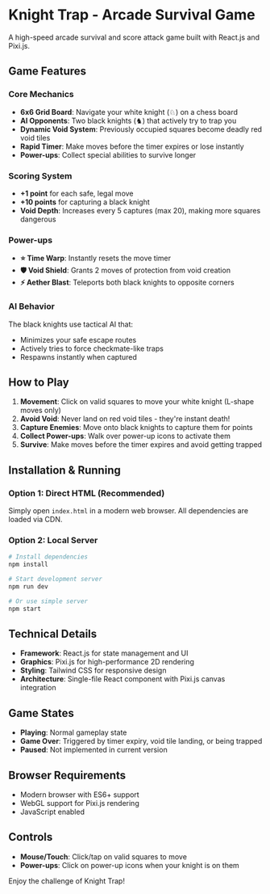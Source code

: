 # Knight Trap - Arcade Survival Game

A high-speed arcade survival and score attack game built with React.js and Pixi.js.

## Game Features

### Core Mechanics
- **6x6 Grid Board**: Navigate your white knight (♘) on a chess board
- **AI Opponents**: Two black knights (♞) that actively try to trap you
- **Dynamic Void System**: Previously occupied squares become deadly red void tiles
- **Rapid Timer**: Make moves before the timer expires or lose instantly
- **Power-ups**: Collect special abilities to survive longer

### Scoring System
- **+1 point** for each safe, legal move
- **+10 points** for capturing a black knight
- **Void Depth**: Increases every 5 captures (max 20), making more squares dangerous

### Power-ups
- **⭐ Time Warp**: Instantly resets the move timer
- **🛡️ Void Shield**: Grants 2 moves of protection from void creation
- **⚡ Aether Blast**: Teleports both black knights to opposite corners

### AI Behavior
The black knights use tactical AI that:
- Minimizes your safe escape routes
- Actively tries to force checkmate-like traps
- Respawns instantly when captured

## How to Play

1. **Movement**: Click on valid squares to move your white knight (L-shape moves only)
2. **Avoid Void**: Never land on red void tiles - they're instant death!
3. **Capture Enemies**: Move onto black knights to capture them for points
4. **Collect Power-ups**: Walk over power-up icons to activate them
5. **Survive**: Make moves before the timer expires and avoid getting trapped

## Installation & Running

### Option 1: Direct HTML (Recommended)
Simply open `index.html` in a modern web browser. All dependencies are loaded via CDN.

### Option 2: Local Server
```bash
# Install dependencies
npm install

# Start development server
npm run dev

# Or use simple server
npm start
```

## Technical Details

- **Framework**: React.js for state management and UI
- **Graphics**: Pixi.js for high-performance 2D rendering
- **Styling**: Tailwind CSS for responsive design
- **Architecture**: Single-file React component with Pixi.js canvas integration

## Game States

- **Playing**: Normal gameplay state
- **Game Over**: Triggered by timer expiry, void tile landing, or being trapped
- **Paused**: Not implemented in current version

## Browser Requirements

- Modern browser with ES6+ support
- WebGL support for Pixi.js rendering
- JavaScript enabled

## Controls

- **Mouse/Touch**: Click/tap on valid squares to move
- **Power-ups**: Click on power-up icons when your knight is on them

Enjoy the challenge of Knight Trap!
